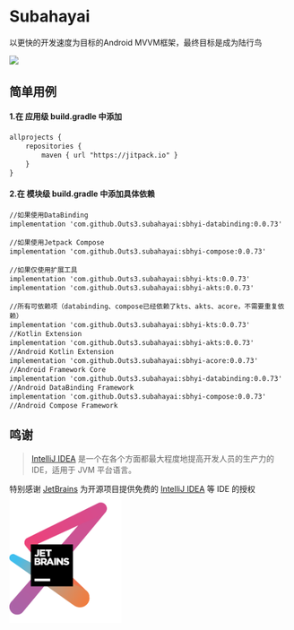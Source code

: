 # Subahayai

以更快的开发速度为目标的Android MVVM框架，最终目标是成为陆行鸟  
  
[![](https://jitpack.io/v/Outs3/subahayai.svg)](https://jitpack.io/#Outs3/subahayai)  
  
## 简单用例
#### 1.在 应用级 build.gradle 中添加
```
allprojects {  
    repositories {  
        maven { url "https://jitpack.io" }  
    }  
}
```

   
#### 2.在 模块级 build.gradle 中添加具体依赖
```
//如果使用DataBinding  
implementation 'com.github.Outs3.subahayai:sbhyi-databinding:0.0.73'
  
//如果使用Jetpack Compose  
implementation 'com.github.Outs3.subahayai:sbhyi-compose:0.0.73'
  
//如果仅使用扩展工具  
implementation 'com.github.Outs3.subahayai:sbhyi-kts:0.0.73'
implementation 'com.github.Outs3.subahayai:sbhyi-akts:0.0.73'
  
//所有可依赖项（databinding、compose已经依赖了kts、akts、acore，不需要重复依赖）  
implementation 'com.github.Outs3.subahayai:sbhyi-kts:0.0.73'			//Kotlin Extension
implementation 'com.github.Outs3.subahayai:sbhyi-akts:0.0.73'			//Android Kotlin Extension
implementation 'com.github.Outs3.subahayai:sbhyi-acore:0.0.73'			//Android Framework Core
implementation 'com.github.Outs3.subahayai:sbhyi-databinding:0.0.73'		//Android DataBinding Framework
implementation 'com.github.Outs3.subahayai:sbhyi-compose:0.0.73'			//Android Compose Framework
```

## 鸣谢

> [IntelliJ IDEA](https://zh.wikipedia.org/zh-hans/IntelliJ_IDEA) 是一个在各个方面都最大程度地提高开发人员的生产力的 IDE，适用于 JVM 平台语言。

特别感谢 [JetBrains](https://www.jetbrains.com/?from=Subahayai)
为开源项目提供免费的 [IntelliJ IDEA](https://www.jetbrains.com/idea/?from=Subahayai) 等 IDE 的授权  
[<img src=".github/jetbrains-variant-3.png" width="200"/>](https://www.jetbrains.com/?from=Subahayai)